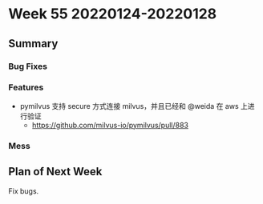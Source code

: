 # Week 55 20220124-20220128

## Summary

### Bug Fixes

### Features

- pymilvus 支持 secure 方式连接 milvus，并且已经和 @weida 在 aws 上进行验证
    - https://github.com/milvus-io/pymilvus/pull/883

### Mess


## Plan of Next Week

Fix bugs.



